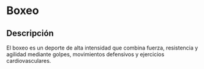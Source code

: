 # Boxeo
## Descripción
El boxeo es un deporte de alta intensidad que combina fuerza, resistencia y agilidad mediante golpes, movimientos defensivos y ejercicios cardiovasculares.
